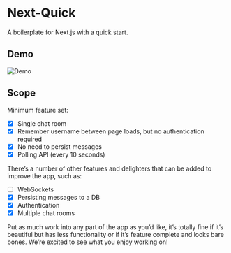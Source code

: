 # Next-Quick

A boilerplate for Next.js with a quick start.

## Demo

![Demo](./assets/demo.gif)

## Scope

Minimum feature set:

- [x] Single chat room
- [x] Remember username between page loads, but no authentication required
- [x] No need to persist messages
- [x] Polling API (every 10 seconds)

There’s a number of other features and delighters that can be added to improve the app, such as:

- [ ] WebSockets
- [x] Persisting messages to a DB
- [x] Authentication
- [x] Multiple chat rooms

Put as much work into any part of the app as you’d like, it’s totally fine if it’s beautiful but has less functionality or if it’s feature complete and looks bare bones. We’re excited to see what you enjoy working on!
